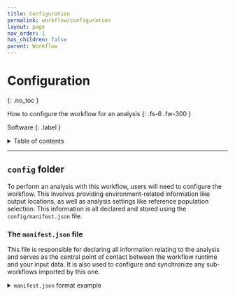 ```yaml
---
title: Configuration
permalink: workflow/configuration
layout: page
nav_order: 1
has_children: false
parent: Workflow
---
```


# Configuration
{: .no_toc }

How to configure the workflow for an analysis
{: .fs-6 .fw-300 }

Software
{: .label }


<details markdown="block">
  <summary>
    Table of contents
  </summary>
  {: .text-delta }
1. TOC
{:toc}
</details>

---

## `config` folder

To perform an analysis with this workflow, users will need to configure the workflow. This involves providing environment-related information like output locations, as well as analysis settings like reference population selection. This information is all declared and stored using the `config/manifest.json` file.

<h3>The <code>manifest.json</code> file</h3>

This file is responsible for declaring all information relating to the analysis and serves as the central point of contact between the workflow runtime and your input data. It is also used to configure and synchronize any sub-workflows imported by this one.

<details markdown="block">
  <summary>
    <code>manifest.json</code> format example
  </summary>
  {: .text-delta }

  <dl>
    <dt>fishers-test <code>&lt;object&gt;</code></dt>
    <dd>
      <dl>
        <dt><i>cluster_name</i> <code>&lt;str&gt;</code></dt>
        <dd>The name of the cluster-level declared in your <code>samples.csv</code> annotations for which you would like to declare a reference population for pair-wise testing.</dd>
      </dl>
    </dd>
    <dt>output-dir <code>&lt;Array&lt;Str&gt;&gt;</code></dt>
    <dd>A list representing the file-path for the location at which the workflow should save its output. If the folder does not exist, the workflow will automatically create it.</dd>
  </dl>

  ```json
  {
      "fishers-test": {
          "my_cluster": "my_population_of_interest"
      },
      "output-dir": [
          "/",
          "path",
          "to",
          "my",
          "output",
          "location"
      ]
  }
  ```
</details>

